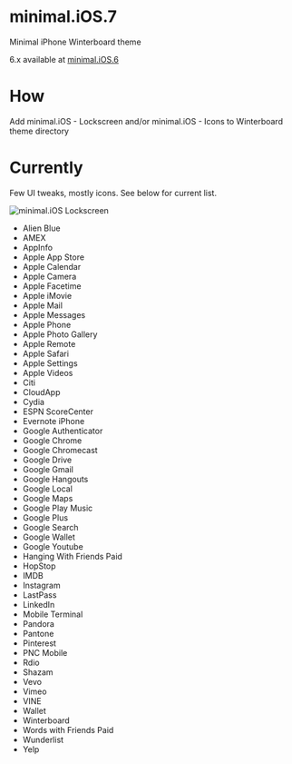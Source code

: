 minimal.iOS.7
===========

Minimal iPhone Winterboard theme

6.x available at [minimal.iOS.6]

How
===========

Add minimal.iOS - Lockscreen and/or minimal.iOS - Icons to Winterboard theme directory


Currently
===========

Few UI tweaks, mostly icons. See below for current list.

![minimal.iOS Lockscreen](http://colbyfayock.com/minimal.ios/minimal.iOS.7-preview.png)

 - Alien Blue
 - AMEX
 - AppInfo
 - Apple App Store
 - Apple Calendar
 - Apple Camera
 - Apple Facetime
 - Apple iMovie
 - Apple Mail
 - Apple Messages
 - Apple Phone
 - Apple Photo Gallery
 - Apple Remote
 - Apple Safari
 - Apple Settings
 - Apple Videos
 - Citi
 - CloudApp
 - Cydia
 - ESPN ScoreCenter
 - Evernote iPhone
 - Google Authenticator
 - Google Chrome
 - Google Chromecast
 - Google Drive
 - Google Gmail
 - Google Hangouts
 - Google Local
 - Google Maps
 - Google Play Music
 - Google Plus
 - Google Search
 - Google Wallet
 - Google Youtube
 - Hanging With Friends Paid
 - HopStop
 - IMDB
 - Instagram
 - LastPass
 - LinkedIn
 - Mobile Terminal
 - Pandora
 - Pantone
 - Pinterest
 - PNC Mobile
 - Rdio
 - Shazam
 - Vevo
 - Vimeo
 - VINE
 - Wallet
 - Winterboard
 - Words with Friends Paid
 - Wunderlist
 - Yelp

[minimal.ios.6]: https://github.com/colbyfayock/minimal.iOS.6
